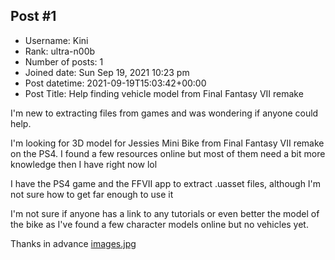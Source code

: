 ## Post #1
- Username: Kini
- Rank: ultra-n00b
- Number of posts: 1
- Joined date: Sun Sep 19, 2021 10:23 pm
- Post datetime: 2021-09-19T15:03:42+00:00
- Post Title: Help finding vehicle model from Final Fantasy VII remake

I'm new to extracting files from games and was wondering if anyone could help. 

I'm looking for 3D model for Jessies Mini Bike from Final Fantasy VII remake on the PS4.  I found a  few resources online but most of them need a bit more knowledge then I have right now lol

I have the PS4 game and the FFVII app to extract .uasset files, although I'm not sure how to get far enough to use it 

I'm not sure if anyone has a link to any tutorials or even better the model of the bike as I've found a few character models online but no vehicles yet.

Thanks in advance
[images.jpg](https://xentaxbackup.github.io/file/20841_images.jpg)

